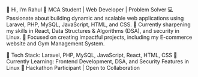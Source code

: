 👋 Hi, I’m Rahul
🔹 MCA Student | Web Developer | Problem Solver
💻 Passionate about building dynamic and scalable web applications using Laravel, PHP, MySQL, JavaScript, HTML, and CSS.
🚀 Currently sharpening my skills in React, Data Structures & Algorithms (DSA), and security in Linux.
🎯 Focused on creating impactful projects, including my E-commerce website and Gym Management System.

📌 Tech Stack: Laravel, PHP, MySQL, JavaScript, React, HTML, CSS
📌 Currently Learning: Frontend Development, DSA, and Security Features in Linux
📌 Hackathon Participant | Open to Collaboration
